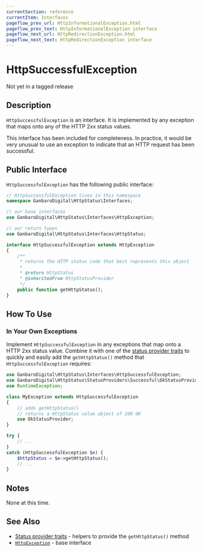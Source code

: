 ```yaml
---
currentSection: reference
currentItem: Interfaces
pageflow_prev_url: HttpInformationalException.html
pageflow_prev_text: HttpInformationalException interface
pageflow_next_url: HttpRedirectionException.html
pageflow_next_text: HttpRedirectionException interface
---
```


# HttpSuccessfulException

<div class="callout warning">
Not yet in a tagged release
</div>

## Description

`HttpSuccessfulException` is an interface. It is implemented by any exception that maps onto any of the HTTP 2xx status values.

This interface has been included for completeness. In practice, it would be very unusual to use an exception to indicate that an HTTP request has been successful.

## Public Interface

`HttpSuccessfulException` has the following public interface:

```php
// HttpSuccessfulException lives in this namespace
namespace GanbaroDigital\HttpStatus\Interfaces;

// our base interfaces
use GanbaroDigital\HttpStatus\Interfaces\HttpException;

// our return types
use GanbaroDigital\HttpStatus\Interfaces\HttpStatus;

interface HttpSuccessfulException extends HttpException
{
    /**
     * returns the HTTP status code that best represents this object
     *
     * @return HttpStatus
     * @inheritedFrom HttpStatusProvider
     */
    public function getHttpStatus();
}
```

## How To Use

### In Your Own Exceptions

Implement `HttpSuccessfulException` in any exceptions that map onto a HTTP 2xx status value. Combine it with one of the [status provider traits](../StatusProviders/index.html) to quickly and easily add the `getHttpStatus()` method that `HttpSuccessfulException` requires:

```php
use GanbaroDigital\HttpStatus\Interfaces\HttpSuccessfulException;
use GanbaroDigital\HttpStatus\StatusProviders\Successful\OkStatusProvider;
use RuntimeException;

class MyException extends HttpSuccessfulException
{
    // adds getHttpStatus()
    // returns a HttpStatus value object of 200 OK
    use OkStatusProvider;
}

try {
    // ...
}
catch (HttpSuccessfulException $e) {
    $httpStatus = $e->getHttpStatus();
    // ...
}
```

## Notes

None at this time.

## See Also

* [Status provider traits](../StatusProviders/index.html) - helpers to provide the `getHttpStatus()` method
* [`HttpException`](HttpException.html) - base interface
